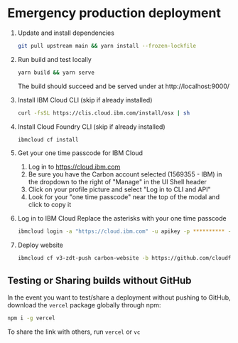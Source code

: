 # Emergency production deployment

1. Update and install dependencies
   ```bash
   git pull upstream main && yarn install --frozen-lockfile
   ```
2. Run build and test locally

   ```bash
   yarn build && yarn serve
   ```

   The build should succeed and be served under at http://localhost:9000/

3. Install IBM Cloud CLI (skip if already installed)
   ```bash
   curl -fsSL https://clis.cloud.ibm.com/install/osx | sh
   ```
4. Install Cloud Foundry CLI (skip if already installed)
   ```bash
   ibmcloud cf install
   ```
5. Get your one time passcode for IBM Cloud

   1. Log in to https://cloud.ibm.com
   2. Be sure you have the Carbon account selected (1569355 - IBM) in the
      dropdown to the right of "Manage" in the UI Shell header
   3. Click on your profile picture and select "Log in to CLI and API"
   4. Look for your "one time passcode" near the top of the modal and click to
      copy it

6. Log in to IBM Cloud Replace the asterisks with your one time passcode

   ```bash
   ibmcloud login -a "https://cloud.ibm.com" -u apikey -p ********** -o "carbon-design-system" -s "production" -r "us-south"
   ```

7. Deploy website
   ```bash
   ibmcloud cf v3-zdt-push carbon-website -b https://github.com/cloudfoundry/nginx-buildpack.git
   ```

## Testing or Sharing builds without GitHub

In the event you want to test/share a deployment without pushing to GitHub,
download the `vercel` package globally through npm:

```bash
npm i -g vercel
```

To share the link with others, run `vercel` or `vc`
